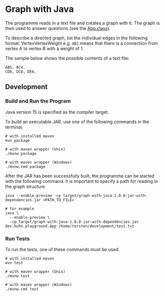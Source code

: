 # Graph with Java

The programme reads in a text file and creates a graph with it.
The graph is then used to answer questions (see the [App.class](src/main/java/dev/kohn/playground/App.java)).

To describe a directed graph, list the individual edges in the following format:
VertexVertexWeight e.g. `AB1` means that there is a connection from vertex A to vertex B with a weight of 1.

The sample below shows the possible contents of a text file:

```
AB5, BC4,
CD8, DC8, DE6,
```

## Development

### Build and Run the Program

Java version 15 is specified as the compiler target.

To build an executable JAR, use one of the following commands in the terminal.

```
# with installed maven
mvn package

# with maven wrapper (Unix)
./mvnw package

# with maven wrapper (Windows)
./mvnw.cmd package
```

After the JAR has been successfully built, the programme can be started with the following command. 
It is important to specify a path for reading in the graph structure.

```
java --enable-preview -cp target/graph-with-java-1.0.0-jar-with-dependencies.jar <PATH_TO_FILE>

# for example  
java \
  --enable-preview \
  -cp target/graph-with-java-1.0.0-jar-with-dependencies.jar dev.kohn.playground.App /home/torsten/development/test.txt
```


### Run Tests

To run the tests, one of these commands must be used.

```
# with installed maven
mvn test

# with maven wrapper (Unix)
./mvnw test

# with maven wrapper (Windows)
./mvnw.cmd test
```
